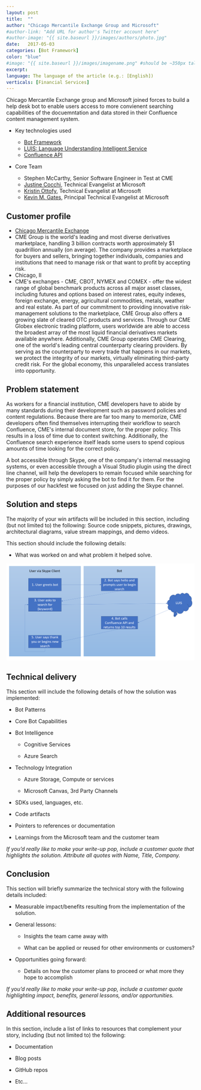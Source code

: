 ```yaml
---
layout: post
title:  ""
author: "Chicago Mercantile Exchange Group and Microsoft"
#author-link: "Add URL for author's Twitter account here"
#author-image: "{{ site.baseurl }}/images/authors/photo.jpg"
date:   2017-05-03
categories: [Bot Framework]
color: "blue"
#image: "{{ site.baseurl }}/images/imagename.png" #should be ~350px tall
excerpt: 
language: The language of the article (e.g.: [English])
verticals: [Financial Services]
---
```


Chicago Mercantile Exchange group and Microsoft joined forces to build a help desk bot to enable users access to more convienent searching capabilities of the docuemntation and data stored in their Confluence content management system. 

- Key technologies used
  - [Bot Framework](https://dev.botframework.com/)
  - [LUIS: Language Understanding Intelligent Service](https://www.luis.ai/)
  - [Confluence API](https://docs.atlassian.com/confluence/REST/latest/)

- Core Team 
  - Stephen McCarthy, Senior Software Engineer in Test at CME
  - [Justine Cocchi](https://twitter.com/justinecocchi), Technical Evangelist at Microsoft
  - [Kristin Ottofy](http://twitter.com/kristinottofy), Technical Evangelist at Microsoft
  - [Kevin M. Gates](https://twitter.com/kevinmgates), Principal Technical Evangelist at Microsoft


## Customer profile ##

- [Chicago Mercantile Exchange](http://www.cmegroup.com/)
- CME Group is the world's leading and most diverse derivatives marketplace, handling 3 billion contracts worth approximately $1 quadrillion annually (on average). The company provides a marketplace for buyers and sellers, bringing together individuals, companies and institutions that need to manage risk or that want to profit by accepting risk.
- Chicago, Il
- CME's exchanges - CME, CBOT, NYMEX and COMEX - offer the widest range of global benchmark products across all major asset classes, including futures and options based on interest rates, equity indexes, foreign exchange, energy, agricultural commodities, metals, weather and real estate. As part of our commitment to providing innovative risk-management solutions to the marketplace, CME Group also offers a growing slate of cleared OTC products and services. Through our CME Globex electronic trading platform, users worldwide are able to access the broadest array of the most liquid financial derivatives markets available anywhere. Additionally, CME Group operates CME Clearing, one of the world's leading central counterparty clearing providers. By serving as the counterparty to every trade that happens in our markets, we protect the integrity of our markets, virtually eliminating third-party credit risk. For the global economy, this unparalleled access translates into opportunity.

 
## Problem statement ##

As workers for a financial institution, CME developers have to abide by many standards during their development such as password policies and content regulations. Because there are far too many to memorize, CME developers often find themselves interrupting their workflow to search Confluence, CME's internal document store, for the proper policy. This results in a loss of time due to context switching. Additionally, the Confluence search experience itself leads some users to spend copious amounts of time looking for the correct policy. 

A bot accessible through Skype, one of the company's internal messaging systems, or even accessible through a Visual Studio plugin using the direct line channel, will help the developers to remain focused while searching for the proper policy by simply asking the bot to find it for them. For the purposes of our hackfest we focused on just adding the Skype channel.

 
## Solution and steps ##


The majority of your win artifacts will be included in this section, including (but not limited to) the following: Source code snippets, pictures, drawings, architectural diagrams, value stream mappings, and demo videos.

This section should include the following details:

- What was worked on and what problem it helped solve.

 ![Architecture Diagram](/images/architecture.PNG)


## Technical delivery ##
This section will include the following details of how the solution was implemented:

- Bot Patterns

- Core Bot Capabilities

- Bot Intelligence

	- Cognitive Services

	- Azure Search


- Technology Integration

	- Azure Storage, Compute or services

	- Microsoft Canvas, 3rd Party Channels

- SDKs used, languages, etc.

- Code artifacts

- Pointers to references or documentation

- Learnings from the Microsoft team and the customer team

*If you’d really like to make your write-up pop, include a customer quote that highlights the solution. Attribute all quotes with Name, Title, Company.*


 
## Conclusion ##

This section will briefly summarize the technical story with the following details included:

- Measurable impact/benefits resulting from the implementation of the solution.

- General lessons:

  - Insights the team came away with

  - What can be applied or reused for other environments or customers?

- Opportunities going forward:

  - Details on how the customer plans to proceed or what more they hope to accomplish

*If you’d really like to make your write-up pop, include a customer quote highlighting impact, benefits, general lessons, and/or opportunities.*


## Additional resources ##
In this section, include a list of links to resources that complement your story, including (but not limited to) the following:

- Documentation

- Blog posts

- GitHub repos

- Etc…